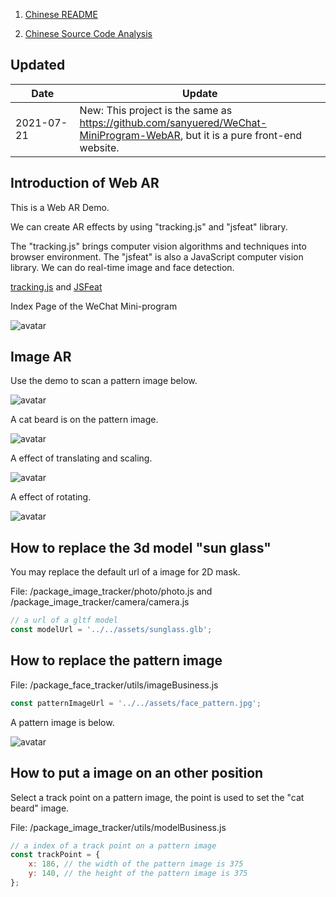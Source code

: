 1. [Chinese README](https://zhuanlan.zhihu.com/p/72617098)  

2. [Chinese Source Code Analysis](https://zhuanlan.zhihu.com/p/74438078)

## Updated 

| Date　　　| Update |
| -- | -- |
| 2021-07-21 | New: This project is the same as https://github.com/sanyuered/WeChat-MiniProgram-WebAR, but it is a pure front-end website. |

## Introduction of Web AR 

This is a Web AR Demo. 

We can create AR effects by using "tracking.js" and "jsfeat" library. 

The "tracking.js" brings computer vision algorithms and techniques into browser environment. The "jsfeat" is also a JavaScript computer vision library. We can do real-time image and face detection.

[tracking.js](https://trackingjs.com/) and [JSFeat](https://inspirit.github.io/jsfeat/)

Index Page of the WeChat Mini-program

![avatar](screenshot/index.jpg)

## Image AR

Use the demo to scan a pattern image below. 

![avatar](assets/face_pattern.jpg)

A cat beard is on the pattern image.

![avatar](screenshot/1-1.jpg)

A effect of translating and scaling.

![avatar](screenshot/1-2.jpg)

A effect of rotating.

![avatar](screenshot/1-3.jpg)

## How to replace the 3d model "sun glass" 

You may replace the default url of a image for 2D mask.

File: /package_image_tracker/photo/photo.js and
/package_image_tracker/camera/camera.js

```javascript
// a url of a gltf model
const modelUrl = '../../assets/sunglass.glb';
```

## How to replace the pattern image

File: /package_face_tracker/utils/imageBusiness.js

```javascript
const patternImageUrl = '../../assets/face_pattern.jpg';
```

A pattern image is below.

![avatar](assets/face_pattern.jpg)

## How to put a image on an other position

Select a track point on a pattern image, the point is used to set the "cat beard" image.

File: /package_image_tracker/utils/modelBusiness.js

```javascript
// a index of a track point on a pattern image
const trackPoint = { 
    x: 186, // the width of the pattern image is 375
    y: 140, // the height of the pattern image is 375
};
```

